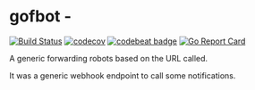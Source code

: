 # gofbot - 

[![Build Status](https://travis-ci.org/saltbo/gofbot.svg)](https://travis-ci.org/saltbo/gofbot)
[![codecov](https://codecov.io/gh/saltbo/gofbot/branch/master/graph/badge.svg)](https://codecov.io/gh/saltbo/gofbot)
[![codebeat badge](https://codebeat.co/badges/b7673756-c92d-4957-8feb-69ea05520faf)](https://codebeat.co/projects/github-com-saltbo-gofbot-master)
[![Go Report Card](https://goreportcard.com/badge/github.com/saltbo/gofbot)](https://goreportcard.com/report/github.com/saltbo/gofbot)

A  generic forwarding robots based on the URL called.

It was a generic webhook endpoint to call some notifications. 
